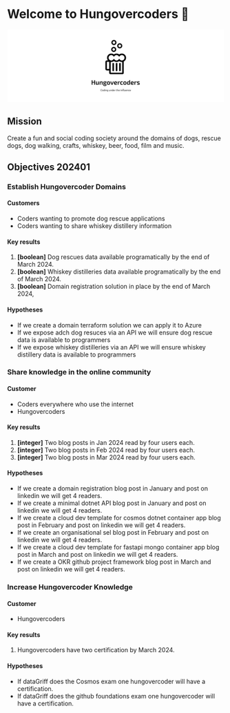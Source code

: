 # Welcome to Hungovercoders 👋

![Hungovercoders](https://github.com/hungovercoders/.github/blob/main/profile/logo.png)

## Mission

Create a fun and social coding society around the domains of dogs, rescue dogs, dog walking, crafts, whiskey, beer, food, film and music.

## Objectives 202401

### Establish Hungovercoder Domains

#### Customers

* Coders wanting to promote dog rescue applications
* Coders wanting to share whiskey distillery information

#### Key results
1. **[boolean]** Dog rescues data available programatically by the end of March 2024.
2. **[boolean]** Whiskey distilleries data available programatically by the end of March 2024.
3. **[boolean]** Domain registration solution in place by the end of March 2024,

#### Hypotheses
* If we create a domain terraform solution we can apply it to Azure
* If we expose adch dog resuces via an API we will ensure dog rescue data is available to programmers
* If we expose whiskey distilleries via an API we will ensure whiskey distillery data is available to programmers

### Share knowledge in the online community

#### Customer
* Coders everywhere who use the internet
* Hungovercoders

#### Key results
1. **[integer]** Two blog posts in Jan 2024 read by four users each.
2. **[integer]** Two blog posts in Feb 2024 read by four users each.
3. **[integer]** Two blog posts in Mar 2024 read by four users each.

#### Hypotheses
* If we create a domain registration blog post in January and post on linkedin we will get 4 readers.
* If we create a minimal dotnet API blog post in January  and post on linkedin we will get 4 readers.
* If we create a cloud dev template for cosmos dotnet container app blog post in February and post on linkedin we will get 4 readers.
* If we create an organisational sel blog post in February and post on linkedin we will get 4 readers.
* If we create a cloud dev template for fastapi mongo container app blog post in March and post on linkedin we will get 4 readers.
* If we create a OKR github project framework blog post in March and post on linkedin we will get 4 readers.

### Increase Hungovercoder Knowledge

#### Customer
* Hungovercoders

#### Key results
1. Hungovercoders have two certification by March 2024.

#### Hypotheses
* If dataGriff does the Cosmos exam one hungovercoder will have a certification.
* If dataGriff does the github foundations exam one hungovercoder will have a certification.
  
<!--

**Here are some ideas to get you started:**

🙋‍♀️ A short introduction - what is your organization all about?
🌈 Contribution guidelines - how can the community get involved?
👩‍💻 Useful resources - where can the community find your docs? Is there anything else the community should know?
🍿 Fun facts - what does your team eat for breakfast?
🧙 Remember, you can do mighty things with the power of [Markdown](https://docs.github.com/github/writing-on-github/getting-started-with-writing-and-formatting-on-github/basic-writing-and-formatting-syntax)
-->

